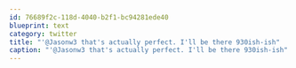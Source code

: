 ```yaml
---
id: 76689f2c-118d-4040-b2f1-bc94281ede40
blueprint: text
category: twitter
title: "'@Jasonw3 that's actually perfect. I'll be there 930ish-ish"
caption: "'@Jasonw3 that's actually perfect. I'll be there 930ish-ish"
---
```

